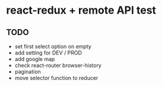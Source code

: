 # react-redux + remote API test
## TODO
* set first select option on empty
* add setting for DEV / PROD
* add google map
* check react-router browser-history
* pagination
* move selector function to reducer
